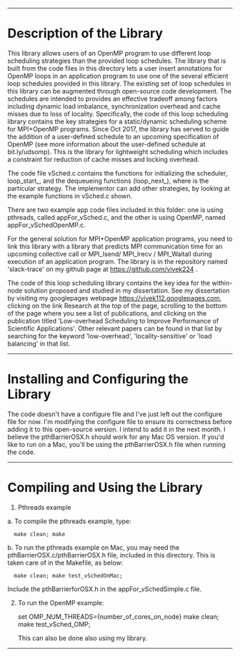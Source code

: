 
---
# Description of the Library

This library allows users of an OpenMP program to use different loop scheduling strategies than the provided loop schedules. The library that is built from the code files in this directory
lets a user insert annotations for OpenMP loops in an application program to use one of the several efficient loop schedules provided in this library.
The existing set of loop schedules in this library can be augmented through open-source code development. The schedules are intended to provides an effective tradeoff among factors including dynamic load imbalance, synchronization overhead and cache misses due to loss of locality.
Specifically, the code of this loop scheduling library contains the key strategies for a static/dynamic scheduling scheme for MPI+OpenMP programs. Since Oct 2017, the library has served to guide the addition of a user-defined schedule to an upcoming specification of OpenMP (see more information about the user-defined schedule at bit.ly/udsomp).
This is the library for lightweight scheduling which includes a constraint for reduction of cache misses and locking overhead.

The code file vSched.c contains the functions for initializing the scheduler, loop_start_<strat>, and the dequeueing functions
(loop_next_<strat>), where <strat> is the particular strategy. The implementor can add other strategies, by looking at the 
example functions in vSched.c shown.

There are two example app code files included in this folder: one is using pthreads, called appFor_vSched.c, and the other
is using OpenMP, named appFor_vSchedOpenMP.c.

For the general solution for MPI+OpenMP application programs, you need to link this library with a library that predicts MPI communication time for an upcoming collective call or MPI_Isend/ MPI_Irecv / MPI_Waitall during execution of an application program.
The library is in the repository named 'slack-trace' on my github page at https://github.com/vivek224 .

The code of this loop scheduling library contains the key idea for the within-node solution proposed and studied in my dissertation. See my dissertation by visiting my googlepages webpage https://vivek112.googlepages.com, clicking on the link Research at the top of the page, scrolling to the bottom of the page where you see a list of publications, and clicking on the publication titled
'Low-overhead Scheduling to Improve Performance of Scientific Applications'. Other relevant papers can be found in that list by searching for the keyword 'low-overhead', 'locality-sensitive' or 'load balancing' in that list.

---

# Installing and Configuring the Library

The code doesn't have a configure file and I've just left out the configure file for now. I'm modifying the configure file to ensure its correctness before adding it to this open-source version. I intend to add it in the next month. I believe the
pthBarrierOSX.h should work for any Mac OS version. If you'd like to run on a Mac, you'll be using the pthBarrierOSX.h file when running the code.


---

# Compiling and Using the Library

1. Pthreads example
 
 a. To compile the pthreads example, type:
 
      make clean; make

 b. To run the pthreads example on Mac, you may need the pthBarrierOSX.c/pthBarrierOSX.h file, included in this directory.
    This is taken care of in the Makefile, as below:

      make clean; make test_vSchedOnMac; 
  
Include the pthBarrierforOSX.h in the appFor_vSchedSimple.c file.


2. To run the OpenMP example:

   set OMP_NUM_THREADS={number_of_cores_on_node} make clean; make test_vSched_OMP; 

   This can also be done also using my library.

---

